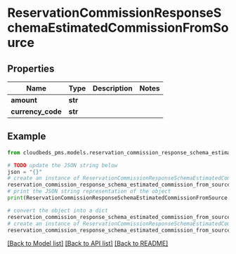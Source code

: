 # ReservationCommissionResponseSchemaEstimatedCommissionFromSource


## Properties

Name | Type | Description | Notes
------------ | ------------- | ------------- | -------------
**amount** | **str** |  | 
**currency_code** | **str** |  | 

## Example

```python
from cloudbeds_pms.models.reservation_commission_response_schema_estimated_commission_from_source import ReservationCommissionResponseSchemaEstimatedCommissionFromSource

# TODO update the JSON string below
json = "{}"
# create an instance of ReservationCommissionResponseSchemaEstimatedCommissionFromSource from a JSON string
reservation_commission_response_schema_estimated_commission_from_source_instance = ReservationCommissionResponseSchemaEstimatedCommissionFromSource.from_json(json)
# print the JSON string representation of the object
print(ReservationCommissionResponseSchemaEstimatedCommissionFromSource.to_json())

# convert the object into a dict
reservation_commission_response_schema_estimated_commission_from_source_dict = reservation_commission_response_schema_estimated_commission_from_source_instance.to_dict()
# create an instance of ReservationCommissionResponseSchemaEstimatedCommissionFromSource from a dict
reservation_commission_response_schema_estimated_commission_from_source_from_dict = ReservationCommissionResponseSchemaEstimatedCommissionFromSource.from_dict(reservation_commission_response_schema_estimated_commission_from_source_dict)
```
[[Back to Model list]](../README.md#documentation-for-models) [[Back to API list]](../README.md#documentation-for-api-endpoints) [[Back to README]](../README.md)


